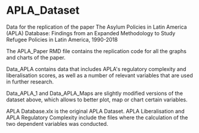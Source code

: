 # APLA_Dataset
Data for the replication of the paper The Asylum Policies in Latin America (APLA) Database: Findings from an Expanded Methodology to Study Refugee Policies in Latin America, 1990-2018

The APLA_Paper RMD file contains the replication code for all the graphs and charts of the paper. 

Data_APLA contains data that includes APLA's regulatory complexity and liberalisation scores, as well as a number of relevant variables that are used in further research. 

Data_APLA_1 and Data_APLA_Maps are slightly modified versions of the dataset above, which allows to better plot, map or chart certain variables. 

APLA Database.xlx is the original APLA Dataset. APLA Liberalisation and APLA Regulatory Complexity include the files where the calculation of the two dependent variables was conducted. 
